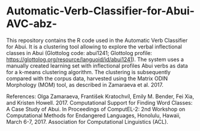 # Automatic-Verb-Classifier-for-Abui-AVC-abz-
This repository contains the R code used in the Automatic Verb Classifier for Abui. 
It is a clustering tool allowing to explore the verbal inflectional classes in Abui (Glottolog code: abui1241; Glottolog profile: https://glottolog.org/resource/languoid/id/abui1241). The system uses a manually created learning set with inflectional profiles Abui verbs as data for a k-means clustering algorithm. The clustering is subsequently compared with the corpus data, harvested using the Matrix ODIN Morphology (MOM) tool, as described in Zamaraeva et al. 2017. 

References:
Olga Zamaraeva, František Kratochvíl, Emily M. Bender, Fei Xia, and Kristen Howell. 2017. Computational Support for Finding Word Classes: A Case Study of Abui. In Proceedings of ComputEL-2: 2nd Workshop on Computational Methods for Endangered Languages, Honolulu, Hawaii, March 6-7, 2017. Association for Computational Linguistics (ACL).

